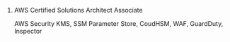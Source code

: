 1. AWS Certified Solutions Architect Associate 

    AWS Security
        KMS, SSM Parameter Store, CoudHSM, WAF, GuardDuty, Inspector